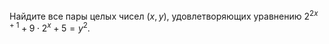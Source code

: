 Найдите все пары целых чисел $\left( x,y \right)$, удовлетворяющих уравнению ${{2}^{2x+1}}+9\cdot {{2}^{x}}+5={{y}^{2}}.$